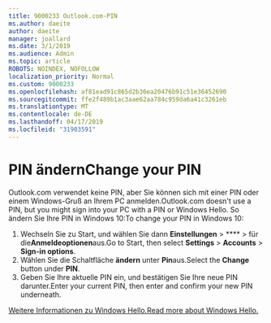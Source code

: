 ```yaml
---
title: 9000233 Outlook.com-PIN
ms.author: daeite
author: daeite
manager: joallard
ms.date: 3/1/2019
ms.audience: Admin
ms.topic: article
ROBOTS: NOINDEX, NOFOLLOW
localization_priority: Normal
ms.custom: 9000233
ms.openlocfilehash: af81ead91c865d2b36ea20476b91c51e36452690
ms.sourcegitcommit: ffe2f489b1ac3aae62aa784c959da6a41c3261eb
ms.translationtype: MT
ms.contentlocale: de-DE
ms.lasthandoff: 04/17/2019
ms.locfileid: "31903591"
---
```

# <a name="change-your-pin"></a><span data-ttu-id="ad7ee-102">PIN ändern</span><span class="sxs-lookup"><span data-stu-id="ad7ee-102">Change your PIN</span></span>

<span data-ttu-id="ad7ee-103">Outlook.com verwendet keine PIN, aber Sie können sich mit einer PIN oder einem Windows-Gruß an Ihrem PC anmelden.</span><span class="sxs-lookup"><span data-stu-id="ad7ee-103">Outlook.com doesn't use a PIN, but you might sign into your PC with a PIN or Windows Hello.</span></span> <span data-ttu-id="ad7ee-104">So ändern Sie Ihre PIN in Windows 10:</span><span class="sxs-lookup"><span data-stu-id="ad7ee-104">To change your PIN in Windows 10:</span></span>

1. <span data-ttu-id="ad7ee-105">Wechseln Sie zu Start, und wählen Sie dann **Einstellungen** > \*\*\*\* > für die**Anmeldeoptionen**aus.</span><span class="sxs-lookup"><span data-stu-id="ad7ee-105">Go to Start, then select **Settings** > **Accounts** > **Sign-in options**.</span></span>
2. <span data-ttu-id="ad7ee-106">Wählen Sie die Schaltfläche **ändern** unter **Pin**aus.</span><span class="sxs-lookup"><span data-stu-id="ad7ee-106">Select the **Change** button under **PIN**.</span></span>
3. <span data-ttu-id="ad7ee-107">Geben Sie Ihre aktuelle PIN ein, und bestätigen Sie Ihre neue PIN darunter.</span><span class="sxs-lookup"><span data-stu-id="ad7ee-107">Enter your current PIN, then enter and confirm your new PIN underneath.</span></span>

[<span data-ttu-id="ad7ee-108">Weitere Informationen zu Windows Hello.</span><span class="sxs-lookup"><span data-stu-id="ad7ee-108">Read more about Windows Hello.</span></span>](https://support.microsoft.com/help/17215/)